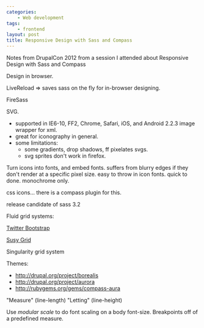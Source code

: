 ```yaml
---
categories:
    - Web development
tags:
    - frontend
layout: post
title: Responsive Design with Sass and Compass
---
```


Notes from DrupalCon 2012 from a session I attended about Responsive Design with Sass and Compass

<!--more-->

Design in browser.

LiveReload => saves sass on the fly for in-browser designing.

FireSass

SVG.

* supported in IE6-10, FF2, Chrome, Safari, iOS, and Android 2.2.3
image wrapper for xml.
* great for iconography in general.
* some limitations:
    * some gradients, drop shadows, ff pixelates svgs.
    * svg sprites don't work in firefox.

Turn icons into fonts, and embed fonts.  suffers from  blurry edges if they
don't render at a specific pixel size. easy to throw in icon fonts. quick to
done. monochrome only.

css icons… there is a compass plugin for this.

release candidate of sass 3.2

Fluid grid systems:

[Twitter Bootstrap](http://twitter.github.com/bootstrap/)

[Susy Grid](http://susy.oddbird.net/tutorial/)

Singularity grid system


Themes:

* http://drupal.org/project/borealis
* http://drupal.org/project/aurora
* http://rubygems.org/gems/compass-aura

"Measure" (line-length)
"Letting" (line-height)

Use *modular scale* to do font scaling on a body font-size. Breakpoints off of
a predefined measure.
